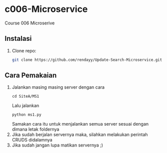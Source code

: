 # c006-Microservice
Course 006 Microserive
## Instalasi
1. Clone repo:
   ```bash
   git clone https://github.com/rendayy/Update-Search-Microservice.git
## Cara Pemakaian
1. Jalankan masing masing server dengan cara
     ```
     cd SiteA/MS1
     ```
     Lalu jalankan
   ```
   python ms1.py
   ```
   Samakan cara itu untuk menjalankan semua server sesuai dengan dimana letak foldernya
2. Jika sudah berjalan servernya maka, silahkan melakukan perintah CRUDS didalamnya
3. Jika sudah jangan lupa matikan servernya ;)
